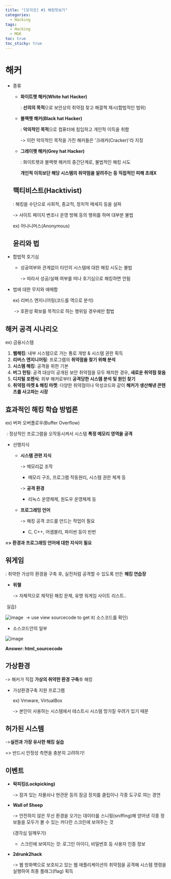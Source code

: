 ```yaml
---
title: "[모각코] #1 해킹맛보기"
categories:
  - Hacking
tags:
  - Hacking
  - MGK
toc: true
toc_sticky: true
---
```


# 해커

* 종류

  - **화이트햇 해커(White hat Hacker)**

    : **선의의 목적**으로 보안상의 취약점 찾고 해결책 제시(합법적인 범위)

    

  - **블랙햇 해커(Black hat Hacker)**

    : **악의적인 목적**으로 컴퓨터에 침입하고 개인적 이득을 취함

    -> 이런 악의적인 목적을 가진 해커들은 '크래커(Cracker)'라 지칭

    

  - **그레이햇 해커(Grey hat Hacker)**

    : 화이트햇과 블랙햇 해커의 중간단계로, 불법적인 해킹 시도

      **개인적 이득보단 해당 시스템의 취약점을 알려주는 등 직접적인 피해 초래X**

    

  ## 핵티비스트(Hacktivist)

  : 해킹을 수단으로 사회적, 종교적, 정치적 메세지 등을 설파

  -> 사이트 페이지 변조나 운영 방해 등의 행위를 하며 대부분 불법

  ex) 어나니머스(Anonymous)



	## 윤리와 법

* 합법적 호기심

  - 성공여부와 관계없이 타인의 시스템에 대한 해킹 시도는 불법

    -> 따라서 성공/실패 여부를 떠나 호기심으로 해킹하면 안됨

    

* 법에 대한 무지와 애매함

  ex) 리버스 엔지니어링(코드를 역으로 분석)

  ​		-> 호환성 확보를 목적으로 하는 행위일 경우에만 합법

## 해커 공격 시나리오

ex) 금융시스템

1.  **웹해킹**: 내부 시스템으로 가는 통로 개방 & 시스템 권한 획득
2. **리버스 엔지니어링**: 프로그램의 **취약점을 찾기 위해 분석**
3. **시스템 해킹**: 공격을 위한 기본
4. **버그 헌팅**: 공격 대상이 공개된 보안 취약점을 모두 패치한 경우, **새로운 취약점 찾음**
5. **디지털 포렌식**: 외부 해커로부터 **공격당한 시스템 분석 및 원인 찾기**
6. **취약점 마켓 & 해킹 마켓**: 다양한 취약점이나 악성코드와 같이 **해커가 생산해낸 콘텐츠를 사고파는 시장**



## 효과적인 해킹 학습 방법론

ex) 버퍼 오버플로우(Buffer Overflow)

​	:  정상적인 프로그램을 오작동시켜서 시스템 **특정 메모리 영역을 공격**

* 선행지식

  * **시스템 관련 지식**

    -> 메모리값 조작

     - 메모리 구조, 프로그램 작동원리, 시스템 권한 체계 등

    -> **공격 환경**

     * 리눅스 운영체제, 원도우 운영체제 등

  * **프로그래밍 언어**

    -> 해킹 공격 코드를 만드는 작업이 필요

    * C, C++, 어셈블리, 파이썬 등이 빈번

**=> 환경과 프로그래밍 언어에 대한 지식이 필요**



## 워게임

: 취약한 가상의 환경을 구축 후, 실전처럼 공격할 수 있도록 만든 **해킹 연습장**

* **위챌**

  -> 자체적으로 제작된 해킹 문제, 유명 워게임 사이트 리스트..



​	실습)

![image](https://user-images.githubusercontent.com/79195793/124766565-ffbff200-df71-11eb-88cf-e2192c0bacc9.png)
​	-> use view sourcecode to get it( 소스코드를 확인)

  * 소스코드안의 일부

![image](https://user-images.githubusercontent.com/79195793/124766606-08182d00-df72-11eb-962f-7031fe36227f.png)


**Answer: html_sourcecode**



## 가상환경

-> 해커가 직접 **가상의 취약한 환경 구축**후 해킹

* 가상환경구축 지원 프로그램

  ex) Vmware, VirtualBox

  -> 본인이 사용하는 시스템에서 테스트시 시스템 망가질 우려가 있기 때문

  

## 허가된 시스템

->**실전과 가장 유사한 해킹 실습**

=> 반드시 안정성 측면을 충분히 고려하기!



## 이벤트

* **락피킹(Lockpicking)**

  -> 잠겨 있는 자물쇠나 현관문 등의 잠금 장치를 클립이나 각종 도구로 여는 경연

  

* **Wall of Sheep**

  -> 안전하지 않은 무선 환경을 오가는 데이터를 스니핑(sniffing)해 얻어낸 각종 정보들을 모두가 볼 수 있는 커다란 스크린에 보여주는 것

  (경각심 일깨우기)

  * 스크린에 보여지는 것:  로그인 아이디, 비밀번호 등 사용자 인증 정보



* **2drunk2hack**

  -> 웹 방화벽으로 보호되고 있는 웹 애플리케이션의 취약점을 공격해 시스템 명령을 실행하여 최종 플래그(flag) 획득
